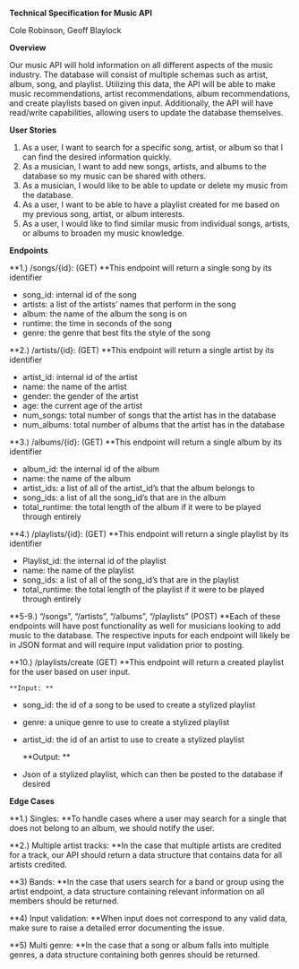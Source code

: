 
**Technical Specification for Music API**

Cole Robinson, Geoff Blaylock

**Overview**

Our music API will hold information on all different aspects of the music industry. The database will consist of multiple schemas such as artist, album, song, and playlist. Utilizing this data, the API will be able to make music recommendations, artist recommendations, album recommendations, and create playlists based on given input. Additionally, the API will have read/write capabilities, allowing users to update the database themselves. 

**User Stories**



1. As a user, I want to search for a specific song, artist, or album so that I can find the desired information quickly.
2. As a musician, I want to add new songs, artists, and albums to the database so my music can be shared with others.
3. As a musician, I would like to be able to update or delete my music from the database.
4. As a user, I want to be able to have a playlist created for me based on my previous song, artist, or album interests. 
5. As a user, I would like to find similar music from individual songs, artists, or albums to broaden my music knowledge. 

**Endpoints**

**1.)  /songs/{id}: (GET) **This endpoint will return a single song by its identifier



* song_id: internal id of the song
* artists: a list of the artists’ names that perform in the song
* album: the name of the album the song is on
* runtime: the time in seconds of the song
* genre: the genre that best fits the style of the song

**2.) /artists/{id}: (GET) **This endpoint will return a single artist by its identifier



* artist_id: internal id of the artist
* name: the name of the artist
* gender: the gender of the artist
* age: the current age of the artist
* num_songs: total number of songs that the artist has in the database
* num_albums: total number of albums that the artist has in the database

**3.) /albums/{id}: (GET) **This endpoint will return a single album by its identifier



* album_id: the internal id of the album
* name: the name of the album
* artist_ids: a list of all of the artist_id’s that the album belongs to
* song_ids: a list of all the song_id’s that are in the album
* total_runtime: the total length of the album if it were to be played through entirely

**4.) /playlists/{id}: (GET) **This endpoint will return a single playlist by its identifier



* Playlist_id: the internal id of the playlist
* name: the name of the playlist
* song_ids: a list of all of the song_id’s that are in the playlist
* total_runtime: the total length of the playlist if it were to be played through entirely

**5-9.) “/songs”, “/artists”, “/albums”, “/playlists” (POST) **Each of these endpoints will have post functionality as well for musicians looking to add music to the database. The respective inputs for each endpoint will likely be in JSON format and will require input validation prior to posting.

**10.) /playlists/create (GET) **This endpoint will return a created playlist for the user based on user input. 

	**Input: **



* song_id: the id of a song to be used to create a stylized playlist
* genre:  a unique genre to use to create a stylized playlist
* artist_id: the id of an artist to use to create a stylized playlist

	**Output: **



* Json of a stylized playlist, which can then be posted to the database if desired

**Edge Cases**

**1.) Singles: **To handle cases where a user may search for a single that does not belong to an album, we should notify the user. 

**2.) Multiple artist tracks: **In the case that multiple artists are credited for a track, our API should return a data structure that contains data for all artists credited.

**3) Bands: **In the case that users search for a band or group using the artist endpoint, a data structure containing relevant information on all members should be returned.

**4) Input validation: **When input does not correspond to any valid data, make sure to raise a detailed error documenting the issue. 

**5) Multi genre: **In the case that a song or album falls into multiple genres, a data structure containing both genres should be returned. 
